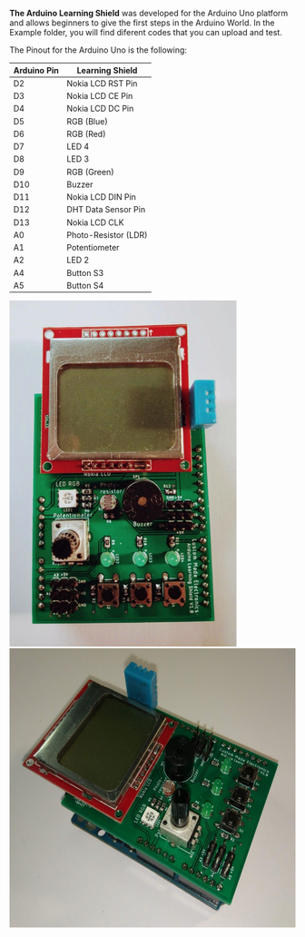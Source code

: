 **The Arduino Learning Shield** was developed for the Arduino Uno platform and allows beginners to give the first steps in the Arduino World.
In the Example folder, you will find diferent codes that you can upload and test.

The Pinout for the Arduino Uno is the following:

Arduino Pin | Learning Shield
------------|----------------
D2          | Nokia LCD RST Pin
D3          | Nokia LCD CE Pin
D4          | Nokia LCD DC Pin
D5          | RGB (Blue)
D6          | RGB (Red)
D7          | LED 4
D8          | LED 3
D9          | RGB (Green)
D10         | Buzzer
D11         | Nokia LCD DIN Pin
D12         | DHT Data Sensor Pin
D13         | Nokia LCD CLK
A0          | Photo-Resistor (LDR)
A1          | Potentiometer
A2          | LED 2
A4          | Button S3
A5          | Button S4

<img src="https://github.com/Tiobel/Arduino-Learning-Shield/blob/master/1.jpg" width="400" height="610">
<img src="https://github.com/Tiobel/Arduino-Learning-Shield/blob/master/2.jpg" width="600" height="492">
